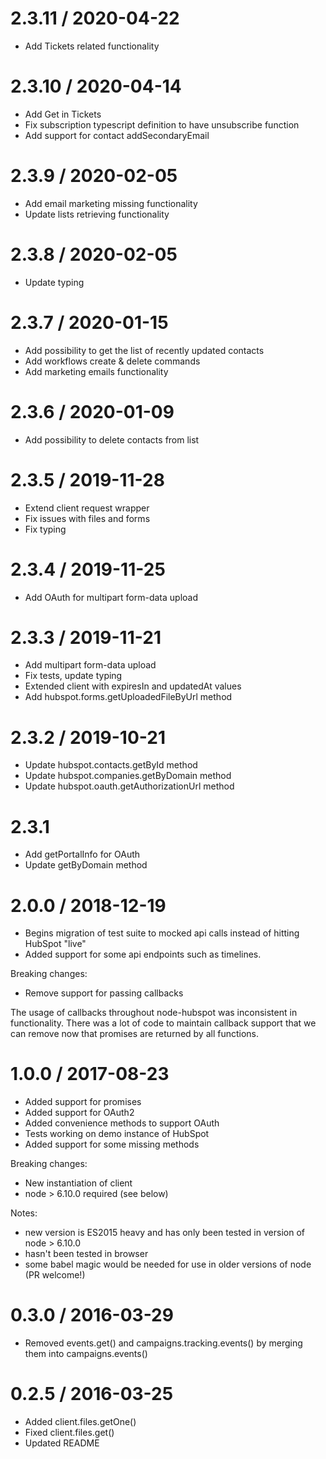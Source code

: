 # 2.3.11 / 2020-04-22

- Add Tickets related functionality

# 2.3.10 / 2020-04-14

- Add Get in Tickets 
- Fix subscription typescript definition to have unsubscribe function 
- Add support for contact addSecondaryEmail 

# 2.3.9 / 2020-02-05

- Add email marketing missing functionality
- Update lists retrieving functionality

# 2.3.8 / 2020-02-05

- Update typing   

# 2.3.7 / 2020-01-15

- Add possibility to get the list of recently updated contacts 
- Add workflows create & delete commands 
- Add marketing emails functionality   

# 2.3.6 / 2020-01-09

- Add possibility to delete contacts from list 

# 2.3.5 / 2019-11-28

- Extend client request wrapper
- Fix issues with files and forms
- Fix typing

# 2.3.4 / 2019-11-25

- Add OAuth for multipart form-data upload

# 2.3.3 / 2019-11-21

- Add multipart form-data upload
- Fix tests, update typing
- Extended client with expiresIn and updatedAt values
- Add hubspot.forms.getUploadedFileByUrl method

# 2.3.2 / 2019-10-21

- Update hubspot.contacts.getById method
- Update hubspot.companies.getByDomain method
- Update hubspot.oauth.getAuthorizationUrl method

# 2.3.1

- Add getPortalInfo for OAuth
- Update getByDomain method

# 2.0.0 / 2018-12-19

- Begins migration of test suite to mocked api calls instead of hitting HubSpot
  "live"
- Added support for some api endpoints such as timelines.

Breaking changes:

- Remove support for passing callbacks

The usage of callbacks throughout node-hubspot was inconsistent in
functionality. There was a lot of code to maintain callback support that we can
remove now that promises are returned by all functions.

# 1.0.0 / 2017-08-23

- Added support for promises
- Added support for OAuth2
- Added convenience methods to support OAuth
- Tests working on demo instance of HubSpot
- Added support for some missing methods

Breaking changes:

- New instantiation of client
- node > 6.10.0 required (see below)

Notes:

- new version is ES2015 heavy and has only been tested in version of node > 6.10.0
- hasn't been tested in browser
- some babel magic would be needed for use in older versions of node (PR welcome!)

# 0.3.0 / 2016-03-29

- Removed events.get() and campaigns.tracking.events() by merging them into campaigns.events()

# 0.2.5 / 2016-03-25

- Added client.files.getOne()
- Fixed client.files.get()
- Updated README
